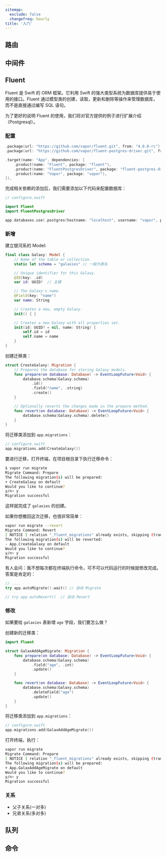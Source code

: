 ```yaml
---
sitemap:
  exclude: false
  changefreq: hourly
title: '入门'
---
```


## 路由

## 中间件

## Fluent

Fluent 是 Swift 的 ORM 框架。它利用 Swift 的强大类型系统为数据库提供易于使用的接口。Fluent 通过模型类的创建，读取，更新和删除等操作来管理数据库，而不是直接通过编写 SQL 语句。

为了更好的说明 Fluent 的使用，我们将对官方提供的例子进行扩展介绍（Postgresql）。

### 配置

```swift
.package(url: "https://github.com/vapor/fluent.git", from: "4.0.0-rc"),
.package(url: "https://github.com/vapor/fluent-postgres-driver.git", from: "2.0.0-rc"),
```

```swift
.target(name: "App", dependencies: [
    .product(name: "Fluent", package: "fluent"),
    .product(name: "FluentPostgresDriver", package: "fluent-postgres-driver"),
    .product(name: "Vapor", package: "vapor"),
]),
```

完成相关依赖的添加后，我们需要添加以下代码来配置数据库：

```swift
// configure.swift

import Fluent
import FluentPostgresDriver

app.databases.use(.postgres(hostname: "localhost", username: "vapor", password: "vapor", database: "vapor"), as: .psql) // 用户名、密码、以及数据库名你可以修改成你自己的
```

### 新增

建立银河系的 Model:

```swift
final class Galaxy: Model {
    // Name of the table or collection.
    static let schema = "galaxies" // 一般为表名

    // Unique identifier for this Galaxy.
    @ID(key: .id)
    var id: UUID?  // 主键

    // The Galaxy's name.
    @Field(key: "name")
    var name: String

    // Creates a new, empty Galaxy.
    init() { }

    // Creates a new Galaxy with all properties set.
    init(id: UUID? = nil, name: String) {
        self.id = id
        self.name = name
    }
}
```

创建迁移类：

```swift
struct CreateGalaxy: Migration {
    // Prepares the database for storing Galaxy models.
    func prepare(on database: Database) -> EventLoopFuture<Void> {
        database.schema(Galaxy.schema)
            .id()
            .field("name", .string)
            .create()
    }

    // Optionally reverts the changes made in the prepare method.
    func revert(on database: Database) -> EventLoopFuture<Void> {
        database.schema(Galaxy.schema).delete()
    }
}
```

将迁移类添加到 `app.migrations`：

```swift
// configure.swift
app.migrations.add(CreateGalaxy())
```

要进行迁移，打开终端，在项目根目录下执行迁移命令：

```sh
$ vapor run migrate
Migrate Command: Prepare
The following migration(s) will be prepared:
+ CreateGalaxy on default
Would you like to continue?
y/n> y
Migration successful
```

这样就完成了 `galaxies` 的创建。

如果你想撤回这次迁移，也很非常简单：

```sh
vapor run migrate --revert
Migrate Command: Revert
[ NOTICE ] relation "_fluent_migrations" already exists, skipping (transformCreateStmt)
The following migration(s) will be reverted:
- App.CreateGalaxy on default
Would you like to continue?
y/n> y
Migration successful
```

有人会问：我不想每次都在终端执行命令，可不可以代码运行的时候就修改完成。答案是肯定的：

```swift
// ....
try app.autoMigrate().wait() // 自动 Migrate

// try app.autoRevert()  // 自动 Revert
```

### 修改

如果要给 `galaxies` 表新增 `age` 字段，我们要怎么做？

创建新的迁移类：

```swift
import Fluent

struct GalaxAddAgeMigrate: Migration {
    func prepare(on database: Database) -> EventLoopFuture<Void> {
        database.schema(Galaxy.schema)
            .field("age", .int)
            .update()
    }

    func revert(on database: Database) -> EventLoopFuture<Void> {
        database.schema(Galaxy.schema)
            .deleteField("age")
            .update()
    }
}
```

将迁移类添加到 `app.migrations`：

```swift
// configure.swift
app.migrations.add(GalaxAddAgeMigrate())
```

打开终端，执行：

```sh
vapor run migrate
Migrate Command: Prepare
[ NOTICE ] relation "_fluent_migrations" already exists, skipping (transformCreateStmt)
The following migration(s) will be prepared:
+ App.GalaxAddAgeMigrate on default
Would you like to continue?
y/n> y
Migration successful
```

### 关系

* 父子关系(一对多)
* 兄弟关系(多对多)

## 队列

## 命令
